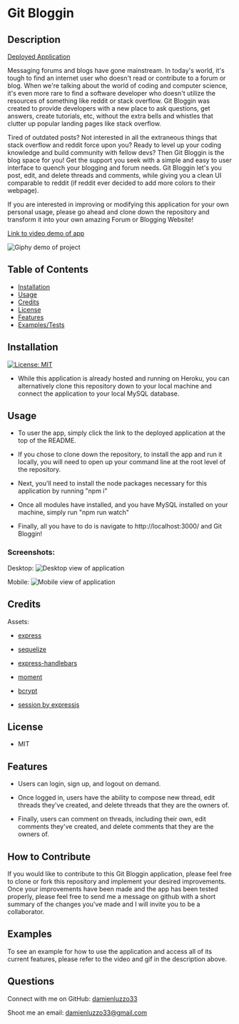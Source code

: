 # Git Bloggin

## Description

[Deployed Application]()

Messaging forums and blogs have gone mainstream. In today's world, it's tough to find an internet user who doesn't read or contribute to a forum or blog. When we're talking about the world of coding and computer science, it's even more rare to find a software developer who doesn't utilize the resources of something like reddit or stack overflow. Git Bloggin was created to provide developers with a new place to ask questions, get answers, create tutorials, etc, without the extra bells and whistles that clutter up popular landing pages like stack overflow.

Tired of outdated posts? Not interested in all the extraneous things that stack overflow and reddit force upon you? Ready to level up your coding knowledge and build community with fellow devs? Then Git Bloggin is the blog space for you! Get the support you seek with a simple and easy to user interface to quench your blogging and forum needs. Git Bloggin let's you post, edit, and delete threads and comments, while giving you a clean UI comparable to reddit (if reddit ever decided to add more colors to their webpage).

If you are interested in improving or modifying this application for your own personal usage, please go ahead and clone down the repository and transform it into your own amazing Forum or Blogging Website!

<!-- RECORD THIS -->
[Link to video demo of app]()

<!-- RECORD THIS -->
![Giphy demo of project]()

## Table of Contents

- [Installation](#installation)
- [Usage](#usage)
- [Credits](#credits)
- [License](#license)
- [Features](#features)
- [Examples/Tests](#examples)

## Installation

[![License: MIT](https://img.shields.io/badge/License-MIT-yellow.svg)](https://opensource.org/licenses/MIT)

- While this application is already hosted and running on Heroku, you can alternatively clone this repository down to your local machine and connect the application to your local MySQL database.

## Usage

- To user the app, simply click the link to the deployed application at the top of the README.

- If you chose to clone down the repository, to install the app and run it locally, you will need to open up your command line at the root level of the repository.

- Next, you'll need to install the node packages necessary for this application by running "npm i"

- Once all modules have installed, and you have MySQL installed on your machine, simply run "npm run watch"

- Finally, all you have to do is navigate to http://localhost:3000/ and Git Bloggin!


### Screenshots:

Desktop:
![Desktop view of application]()

Mobile:
![Mobile view of application]()

## Credits

Assets:

+ [express](https://github.com/expressjs/express)

+ [sequelize](https://sequelize.org/)

+ [express-handlebars](https://github.com/express-handlebars/express-handlebars)

+ [moment](https://momentjs.com/)

+ [bcrypt](https://github.com/kelektiv/node.bcrypt.js)

+ [session by expressjs](https://github.com/expressjs/session)

## License

+ MIT

## Features

+ Users can login, sign up, and logout on demand.

+ Once logged in, users have the ability to compose new thread, edit threads they've created, and delete threads that they are the owners of.

+ Finally, users can comment on threads, including their own, edit comments they've created, and delete comments that they are the owners of.

## How to Contribute

If you would like to contribute to this Git Bloggin application, please feel free to clone or fork this repository and implement your desired improvements. Once your improvements have been made and the app has been tested properly, please feel free to send me a message on github with a short summary of the changes you've made and I will invite you to be a collaborator.

## Examples

To see an example for how to use the application and access all of its current features, please refer to the video and gif in the description above.

## Questions

Connect with me on GitHub: [damienluzzo33](https://www.github.com/damienluzzo33)

Shoot me an email: [damienluzzo33@gmail.com](mailto:damienluzzo33@gmail.com)

